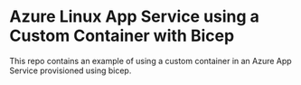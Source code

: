 # Azure Linux App Service using a Custom Container with Bicep

This repo contains an example of using a custom container in an Azure App Service provisioned using bicep.
